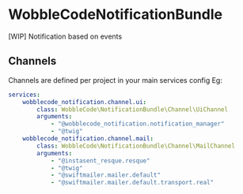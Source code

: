 
# WobbleCodeNotificationBundle

[WIP] Notification based on events

## Channels

Channels are defined per project in your main services config Eg:

```yaml
services:
    wobblecode_notification.channel.ui:
        class: WobbleCode\NotificationBundle\Channel\UiChannel
        arguments:
            - "@wobblecode_notification.notification_manager"
            - "@twig"
    wobblecode_notification.channel.mail:
        class: WobbleCode\NotificationBundle\Channel\MailChannel
        arguments:
            - "@instasent_resque.resque"
            - "@twig"
            - "@swiftmailer.mailer.default"
            - "@swiftmailer.mailer.default.transport.real"
```
